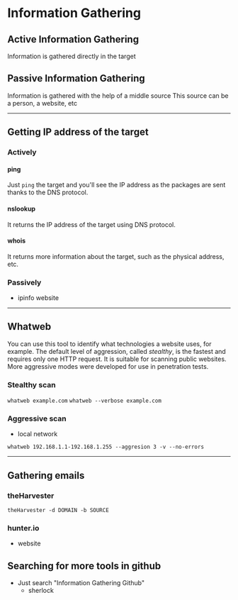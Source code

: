 # Information Gathering

## Active Information Gathering

Information is gathered directly in the target

## Passive Information Gathering

Information is gathered with the help of a middle source
This source can be a person, a website, etc

---

## Getting IP address of the target

### Actively

#### ping

Just `ping` the target and you'll see the IP address as the packages are sent thanks to the DNS protocol.

#### nslookup

It returns the IP address of the target using DNS protocol.

#### whois

It returns more information about the target, such as the physical address, etc.

### Passively

- ipinfo website

---

## Whatweb

You can use this tool to identify what technologies a website uses, for example.
The default level of aggression, called _stealthy_, is the fastest and requires only one HTTP request. It is suitable for scanning public websites.
More aggressive modes were developed for use in penetration tests.

### Stealthy scan

`whatweb example.com`
`whatweb --verbose example.com`

### Aggressive scan

- local network

`whatweb 192.168.1.1-192.168.1.255 --aggresion 3 -v --no-errors`

---

## Gathering emails

### theHarvester

`theHarvester -d DOMAIN -b SOURCE`

### hunter.io

- website

## Searching for more tools in github

- Just search "Information Gathering Github"
  - sherlock
